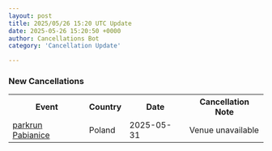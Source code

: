 ```yaml
---
layout: post
title: 2025/05/26 15:20 UTC Update
date: 2025-05-26 15:20:50 +0000
author: Cancellations Bot
category: 'Cancellation Update'

---
```


<h3>New Cancellations</h3>
<div class='hscrollable'>
<table style='width: 100%'>
    <tr>
        <th>Event</th>
        <th>Country</th>
        <th>Date</th>
        <th>Cancellation Note</th>
    </tr>
    <tr>
        <td><a href="https://www.parkrun.pl/pabianice">parkrun Pabianice</a></td>
        <td>Poland</td>
        <td>2025-05-31</td>
        <td>Venue unavailable</td>
    </tr>
</table>
</div>
